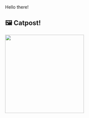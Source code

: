 Hello there!



## 🖼️ Catpost!

<sub>
    <img src="https://cdn2.thecatapi.com/images/b6f.jpg" height="256">
</sub>

